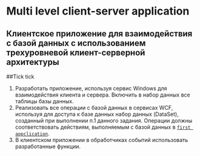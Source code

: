 # Multi level client-server application
Клиентское приложение для взаимодействия с базой данных с использованием трехуровневой клиент-серверной архитектуры
---
##Tick tick

1.	Разработать приложение, используя сервис Windows для взаимодействия клиента и сервера. Включить в набор данных все таблицы базы данных.
2.	Реализовать все операции с базой данных в сервисах WCF, используя для доступа к базе данных набор данных (DataSet), созданный при выполнении п.1 данного задания. Операции должны соответствовать действиям, выполняемым с базой данных в [`first appclication`](https://github.com/chulpanibragimova/SQLClient/tree/master/single-level%20client-server%20application/ChulpanMsSqlClient).
3.	В клиентском приложении в обработчиках событий использовать разработанные функции.

